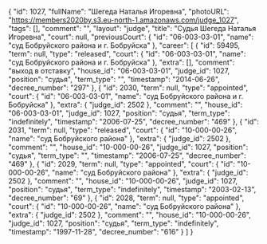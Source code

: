 {
    "id": 1027,
    "fullName": "Шегеда Наталья Игоревна",
    "photoURL": "https://members2020by.s3.eu-north-1.amazonaws.com/judge_1027",
    "tags": [],
    "comment": "",
    "layout": "judge",
    "title": "Судья Шегеда Наталья Игоревна",
    "court": null,
    "previousCourt": {
        "id": "06-003-03-01",
        "name": "суд Бобруйского района и г. Бобруйска"
    },
    "career": [
        {
            "id": 59495,
            "term": null,
            "type": "released",
            "court": {
                "id": "06-003-03-01",
                "name": "суд Бобруйского района и г. Бобруйска"
            },
            "extra": [],
            "comment": "выход в отставку",
            "house_id": "06-003-03-01",
            "judge_id": 1027,
            "position": "судья",
            "term_type": "",
            "timestamp": "2014-06-26",
            "decree_number": "297"
        },
        {
            "id": 2030,
            "term": null,
            "type": "appointed",
            "court": {
                "id": "06-003-03-01",
                "name": "суд Бобруйского района и г. Бобруйска"
            },
            "extra": {
                "judge_id": 2502
            },
            "comment": "",
            "house_id": "06-003-03-01",
            "judge_id": 1027,
            "position": "судья",
            "term_type": "indefinitely",
            "timestamp": "2006-07-25",
            "decree_number": "469"
        },
        {
            "id": 2031,
            "term": null,
            "type": "released",
            "court": {
                "id": "10-000-00-26",
                "name": "суд Бобруйского района"
            },
            "extra": {
                "judge_id": 2502
            },
            "comment": "",
            "house_id": "10-000-00-26",
            "judge_id": 1027,
            "position": "судья",
            "term_type": "",
            "timestamp": "2006-07-25",
            "decree_number": "469"
        },
        {
            "id": 2029,
            "term": null,
            "type": "appointed",
            "court": {
                "id": "10-000-00-26",
                "name": "суд Бобруйского района"
            },
            "extra": {
                "judge_id": 2502
            },
            "comment": "",
            "house_id": "10-000-00-26",
            "judge_id": 1027,
            "position": "судья",
            "term_type": "indefinitely",
            "timestamp": "2003-02-13",
            "decree_number": "69"
        },
        {
            "id": 2028,
            "term": null,
            "type": "appointed",
            "court": {
                "id": "10-000-00-26",
                "name": "суд Бобруйского района"
            },
            "extra": {
                "judge_id": 2502
            },
            "comment": "",
            "house_id": "10-000-00-26",
            "judge_id": 1027,
            "position": "судья",
            "term_type": "indefinitely",
            "timestamp": "1997-11-28",
            "decree_number": "616"
        }
    ]
}